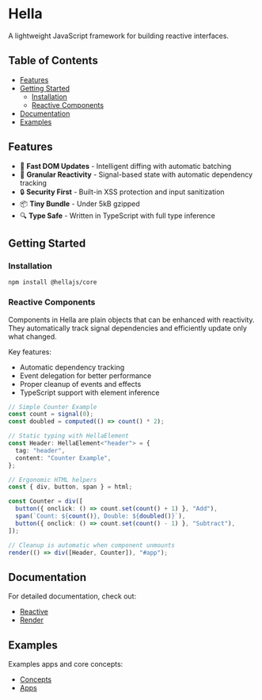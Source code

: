 # Hella

A lightweight JavaScript framework for building reactive interfaces.

## Table of Contents

- [Features](#features)
- [Getting Started](#getting-started)
  - [Installation](#installation)
  - [Reactive Components](#reactive-components)
- [Documentation](#documentation)
- [Examples](#examples)

## Features

- 🚀 **Fast DOM Updates** - Intelligent diffing with automatic batching
- 🎯 **Granular Reactivity** - Signal-based state with automatic dependency tracking
- 🔒 **Security First** - Built-in XSS protection and input sanitization
- 📦 **Tiny Bundle** - Under 5kB gzipped
- 🔍 **Type Safe** - Written in TypeScript with full type inference

## Getting Started

### Installation

`npm install @hellajs/core`

### Reactive Components

Components in Hella are plain objects that can be enhanced with reactivity. They automatically track signal dependencies and efficiently update only what changed.

Key features:

- Automatic dependency tracking
- Event delegation for better performance
- Proper cleanup of events and effects
- TypeScript support with element inference

```typescript
// Simple Counter Example
const count = signal(0);
const doubled = computed(() => count() * 2);

// Static typing with HellaElement
const Header: HellaElement<"header"> = {
  tag: "header",
  content: "Counter Example",
};

// Ergonomic HTML helpers
const { div, button, span } = html;

const Counter = div([
  button({ onclick: () => count.set(count() + 1) }, "Add"),
  span(`Count: ${count()}, Double: ${doubled()}`),
  button({ onclick: () => count.set(count() - 1) }, "Subtract"),
]);

// Cleanup is automatic when component unmounts
render(() => div([Header, Counter]), "#app");
```

## Documentation

For detailed documentation, check out:

- [Reactive](https://github.com/omilli/hella/blob/master/docs/reactive.md)
- [Render](https://github.com/omilli/hella/blob/master/docs/render.md)

## Examples

Examples apps and core concepts:

- [Concepts](https://github.com/omilli/hella/tree/master/examples/lib/concepts)
- [Apps](https://github.com/omilli/hella/tree/master/examples/lib/apps)
